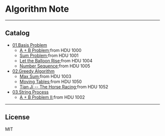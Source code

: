 # Algorithm Note
****
## Catalog
* [01.Basis Problem](http://github.com/AuthurExcalbern/AlgorithmNote/tree/master/Basis)
   * [A + B Problem](http://acm.hdu.edu.cn/showproblem.php?pid=1000);from HDU 1000
   * [Sum Problem](http://acm.hdu.edu.cn/showproblem.php?pid=1001);from HDU 1001
   * [Let the Balloon Rise](http://acm.hdu.edu.cn/showproblem.php?pid=1004);from HDU 1004
   * [Number Sequence](http://acm.hdu.edu.cn/showproblem.php?pid=1005);from HDU 1005
* [02.Greedy Algorithm](http://github.com/AuthurExcalbern/AlgorithmNote/tree/master/Greedy_Algorithm)
   * [Max Sum](http://acm.hdu.edu.cn/showproblem.php?pid=1003);from HDU 1003
   * [Moving Tables](http://acm.hdu.edu.cn/showproblem.php?pid=1050);from HDU 1050
   * [Tian Ji -- The Horse Racing](http://acm.hdu.edu.cn/showproblem.php?pid=1052);from HDU 1052
* [03.String Process](http://github.com/AuthurExcalbern/AlgorithmNote/tree/master/String)
   * [A + B Problem II](http://acm.hdu.edu.cn/showproblem.php?pid=1002);from HDU 1002
****
## License
MIT
